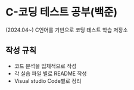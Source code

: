 # C-코딩 테스트 공부(백준)

(2024.04~) C언어를 기반으로 코딩 테스트 학습 저장소

## 작성 규칙

- 코드 분석을 입체적으로 작성
- 각 실습 파일 별로 README 작성
- Visual studio Code별로 정리


